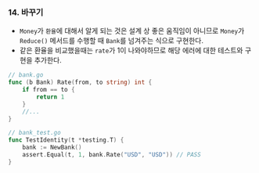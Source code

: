 ### 14. 바꾸기



- `Money`가 `환율`에 대해서 알게 되는 것은 설계 상 좋은 움직임이 아니므로 `Money`가 `Reduce()` 메서드를 수행할 때 `Bank`를 넘겨주는 식으로 구현한다.
- 같은 환율을 비교했을때는 `rate`가 1이 나와야하므로 해당 에러에 대한 테스트와 구현을 추가한다.

```go
// bank.go
func (b Bank) Rate(from, to string) int {
    if from == to {
        return 1
    }
    //...
}

// bank_test.go
func TestIdentity(t *testing.T) {
    bank := NewBank()
    assert.Equal(t, 1, bank.Rate("USD", "USD")) // PASS
}
```

